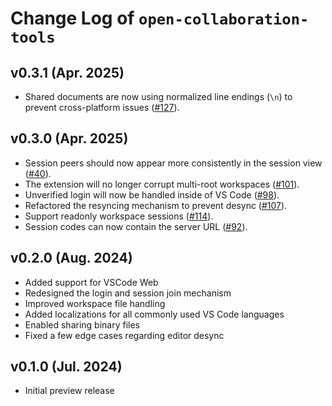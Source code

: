 # Change Log of `open-collaboration-tools`

## v0.3.1 (Apr. 2025)

- Shared documents are now using normalized line endings (`\n`) to prevent cross-platform issues ([#127](https://github.com/eclipse-oct/open-collaboration-tools/pull/127)).

## v0.3.0 (Apr. 2025)

- Session peers should now appear more consistently in the session view ([#40](https://github.com/eclipse-oct/open-collaboration-tools/pull/40)).
- The extension will no longer corrupt multi-root workspaces ([#101](https://github.com/eclipse-oct/open-collaboration-tools/pull/101)).
- Unverified login will now be handled inside of VS Code ([#98](https://github.com/eclipse-oct/open-collaboration-tools/pull/98)).
- Refactored the resyncing mechanism to prevent desync ([#107](https://github.com/eclipse-oct/open-collaboration-tools/pull/107)).
- Support readonly workspace sessions ([#114](https://github.com/eclipse-oct/open-collaboration-tools/pull/114)).
- Session codes can now contain the server URL ([#92](https://github.com/eclipse-oct/open-collaboration-tools/blob/HEAD/github.com/eclipse-oct/open-collaboration-tools/pull/92)).

## v0.2.0 (Aug. 2024)

- Added support for VSCode Web
- Redesigned the login and session join mechanism
- Improved workspace file handling
- Added localizations for all commonly used VS Code languages
- Enabled sharing binary files
- Fixed a few edge cases regarding editor desync

## v0.1.0 (Jul. 2024)

- Initial preview release
